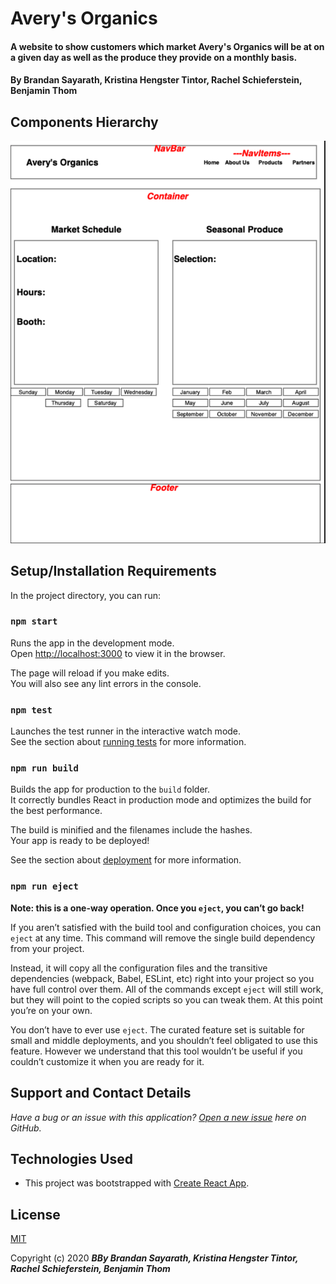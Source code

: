 # Avery's Organics

#### A website to show customers which market Avery's Organics will be at on a given day as well as the produce they provide on a monthly basis.

#### By Brandan Sayarath, Kristina Hengster Tintor, Rachel Schieferstein, Benjamin Thom

## Components Hierarchy

![Components](src/img/averysmarket.png)

## Setup/Installation Requirements

In the project directory, you can run:

### `npm start`

Runs the app in the development mode.<br />
Open [http://localhost:3000](http://localhost:3000) to view it in the browser.

The page will reload if you make edits.<br />
You will also see any lint errors in the console.

### `npm test`

Launches the test runner in the interactive watch mode.<br />
See the section about [running tests](https://github.com/brandanpdx/farmers-market/docs/running-tests) for more information.

### `npm run build`

Builds the app for production to the `build` folder.<br />
It correctly bundles React in production mode and optimizes the build for the best performance.

The build is minified and the filenames include the hashes.<br />
Your app is ready to be deployed!

See the section about [deployment](https://github.com/brandanpdx/farmers-market/docs/deployment) for more information.

### `npm run eject`

**Note: this is a one-way operation. Once you `eject`, you can’t go back!**

If you aren’t satisfied with the build tool and configuration choices, you can `eject` at any time. This command will remove the single build dependency from your project.

Instead, it will copy all the configuration files and the transitive dependencies (webpack, Babel, ESLint, etc) right into your project so you have full control over them. All of the commands except `eject` will still work, but they will point to the copied scripts so you can tweak them. At this point you’re on your own.

You don’t have to ever use `eject`. The curated feature set is suitable for small and middle deployments, and you shouldn’t feel obligated to use this feature. However we understand that this tool wouldn’t be useful if you couldn’t customize it when you are ready for it.

## Support and Contact Details
_Have a bug or an issue with this application? [Open a new issue](https://github.com/brandanpdx/farmers-market/issues) here on GitHub._

## Technologies Used
* This project was bootstrapped with [Create React App](https://github.com/brandanpdx/farmers-market).


## License
[MIT](https://choosealicense.com/licenses/mit/)

Copyright (c) 2020 **_BBy Brandan Sayarath, Kristina Hengster Tintor, Rachel Schieferstein, Benjamin Thom_**